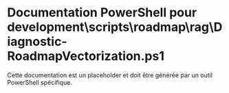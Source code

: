 # Documentation PowerShell pour development\scripts\roadmap\rag\Diagnostic-RoadmapVectorization.ps1

Cette documentation est un placeholder et doit être générée par un outil PowerShell spécifique.
